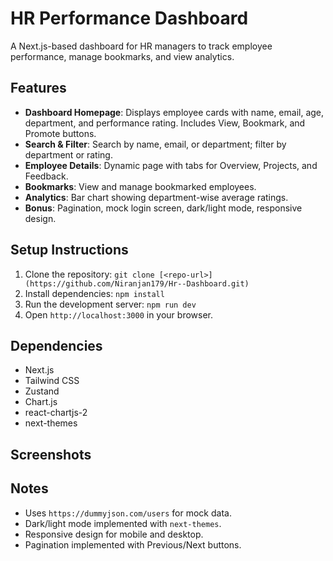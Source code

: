 # HR Performance Dashboard

A Next.js-based dashboard for HR managers to track employee performance, manage bookmarks, and view analytics.

## Features
- **Dashboard Homepage**: Displays employee cards with name, email, age, department, and performance rating. Includes View, Bookmark, and Promote buttons.
- **Search & Filter**: Search by name, email, or department; filter by department or rating.
- **Employee Details**: Dynamic page with tabs for Overview, Projects, and Feedback.
- **Bookmarks**: View and manage bookmarked employees.
- **Analytics**: Bar chart showing department-wise average ratings.
- **Bonus**: Pagination, mock login screen, dark/light mode, responsive design.

## Setup Instructions
1. Clone the repository: `git clone [<repo-url>](https://github.com/Niranjan179/Hr--Dashboard.git)`
2. Install dependencies: `npm install`
3. Run the development server: `npm run dev`
4. Open `http://localhost:3000` in your browser.

## Dependencies
- Next.js
- Tailwind CSS
- Zustand
- Chart.js
- react-chartjs-2
- next-themes

## Screenshots


## Notes
- Uses `https://dummyjson.com/users` for mock data.
- Dark/light mode implemented with `next-themes`.
- Responsive design for mobile and desktop.
- Pagination implemented with Previous/Next buttons.
